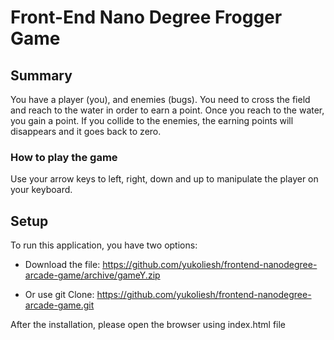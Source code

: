 Front-End Nano Degree Frogger Game
===============================

## Summary
You have a player (you), and enemies (bugs). You need to cross the field and reach to the water in order to earn a point. Once you reach to the water, you gain a point. If you collide to the enemies, the earning points will disappears and it goes back to zero.

### How to play the game
Use your arrow keys to left, right, down and up to manipulate the player on your keyboard.

## Setup
To run this application, you have two options:

* Download the file: https://github.com/yukoliesh/frontend-nanodegree-arcade-game/archive/gameY.zip

* Or use git Clone: https://github.com/yukoliesh/frontend-nanodegree-arcade-game.git

After the installation, please open the browser using index.html file